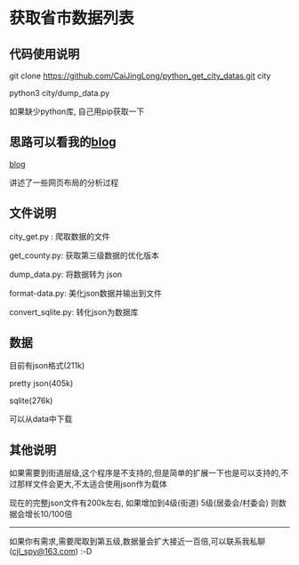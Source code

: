 # 获取省市数据列表

## 代码使用说明

git clone https://github.com/CaiJingLong/python_get_city_datas.git city

python3 city/dump_data.py

如果缺少python库, 自己用pip获取一下

## 思路可以看我的[blog](https://www.kikt.top/posts/python/get_city_datas/)

[blog](https://www.kikt.top/posts/python/get_city_datas/)

讲述了一些网页布局的分析过程

## 文件说明

city_get.py : 爬取数据的文件

get_county.py: 获取第三级数据的优化版本

dump_data.py: 将数据转为 json

format-data.py: 美化json数据并输出到文件

convert_sqlite.py: 转化json为数据库

## 数据

目前有json格式(211k)

pretty json(405k)

sqlite(276k)

可以从data中下载

## 其他说明

如果需要到街道层级,这个程序是不支持的,但是简单的扩展一下也是可以支持的,不过那样文件会更大,不太适合使用json作为载体

现在的完整json文件有200k左右, 如果增加到4级(街道) 5级(居委会/村委会) 则数据会增长10/100倍

----

如果你有需求,需要爬取到第五级,数据量会扩大接近一百倍,可以联系我私聊(cjl_spy@163.com) :-D
